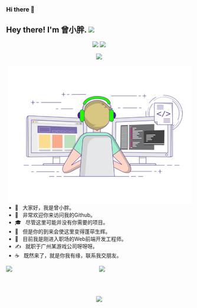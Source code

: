 ### Hi there 👋

<!--
**JingWZeng/JingWZeng** is a ✨ _special_ ✨ repository because its `README.md` (this file) appears on your GitHub profile.

Here are some ideas to get you started:

- 🔭 I’m currently working on ...
- 🌱 I’m currently learning ...
- 👯 I’m looking to collaborate on ...
- 🤔 I’m looking for help with ...
- 💬 Ask me about ...
- 📫 How to reach me: ...
- 😄 Pronouns: ...
- ⚡ Fun fact: ...
-->
<h2> Hey there! I'm 曾小胖. <img src="https://github.com/souvikguria98/souvikguria98/blob/master/Hi.gif" width="25"></h2>

<p align = "center">
  <img src = "https://github-readme-stats.vercel.app/api?username=jingwzeng&count_private=true&show_icons=true&theme=tokyonight&line_height=27">
  <img src = "https://github-readme-stats.vercel.app/api/top-langs/?username=jingwzeng&theme=tokyonight"&line_height=27">
</p>

<p align = "center">
 <img src="https://activity-graph.herokuapp.com/graph?username=jingwzeng&theme=redical">
</p>
<img align="right" alt="GIF" src="https://raw.githubusercontent.com/devSouvik/devSouvik/master/gif3.gif" width="500"/>

- 🔭 &nbsp; 大家好，我是曾小胖。
- 🤔 &nbsp; 非常欢迎你来访问我的Github。
- 🎓 &nbsp; 尽管这里可能并没有你需要的项目。
- 💼 &nbsp; 但是你的到来会使这里变得蓬荜生辉。
- 🌱 &nbsp; 目前我是刚进入职场的Web前端开发工程师。
- ✍️ &nbsp; 就职于广州某游戏公司呀呀呀。
- ☕ &nbsp; 既然来了，就是你我有缘，联系我交朋友。 

<p align = "center">
  <img align = "left" src = "https://github-readme-streak-stats.herokuapp.com/?user=jingwzeng&theme=tokyonight" width="45%">
  <img align = "right" src = "https://github-profile-trophy.vercel.app/?username=jingwzeng&theme=tokyonight" width="50%" >
</p>

<br><br><br><br>
<p align = "center" >
  <img src = "https://komarev.com/ghpvc/?username=jingwzeng" >
</p>


